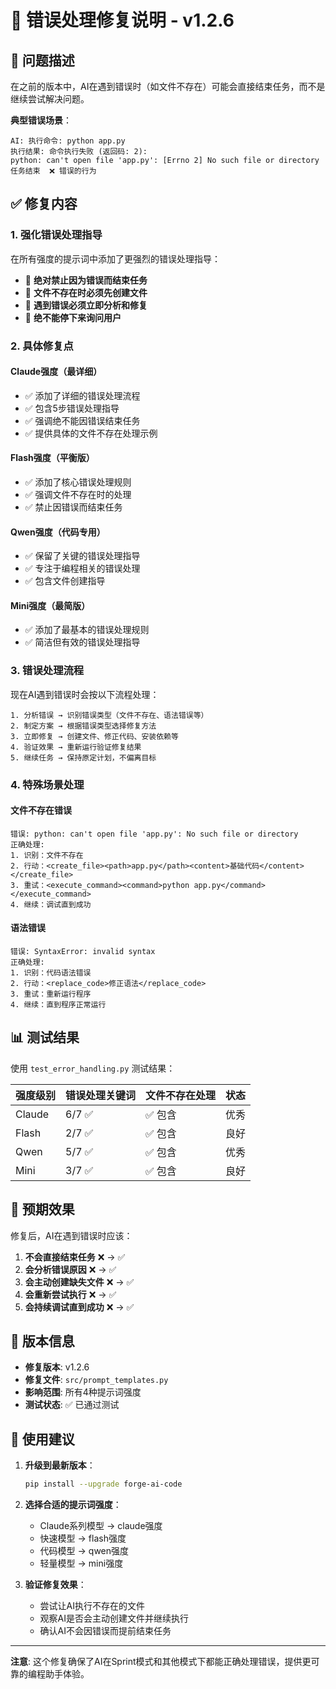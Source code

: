 # 🔧 错误处理修复说明 - v1.2.6

## 🚨 问题描述

在之前的版本中，AI在遇到错误时（如文件不存在）可能会直接结束任务，而不是继续尝试解决问题。

**典型错误场景**：
```
AI: 执行命令: python app.py 
执行结果: 命令执行失败 (返回码: 2):
python: can't open file 'app.py': [Errno 2] No such file or directory
任务结束  ❌ 错误的行为
```

## ✅ 修复内容

### 1. 强化错误处理指导

在所有强度的提示词中添加了更强烈的错误处理指导：

- 🚨 **绝对禁止因为错误而结束任务**
- 🚨 **文件不存在时必须先创建文件**
- 🚨 **遇到错误必须立即分析和修复**
- 🚨 **绝不能停下来询问用户**

### 2. 具体修复点

#### Claude强度（最详细）
- ✅ 添加了详细的错误处理流程
- ✅ 包含5步错误处理指导
- ✅ 强调绝不能因错误结束任务
- ✅ 提供具体的文件不存在处理示例

#### Flash强度（平衡版）
- ✅ 添加了核心错误处理规则
- ✅ 强调文件不存在时的处理
- ✅ 禁止因错误而结束任务

#### Qwen强度（代码专用）
- ✅ 保留了关键的错误处理指导
- ✅ 专注于编程相关的错误处理
- ✅ 包含文件创建指导

#### Mini强度（最简版）
- ✅ 添加了最基本的错误处理规则
- ✅ 简洁但有效的错误处理指导

### 3. 错误处理流程

现在AI遇到错误时会按以下流程处理：

```
1. 分析错误 → 识别错误类型（文件不存在、语法错误等）
2. 制定方案 → 根据错误类型选择修复方法
3. 立即修复 → 创建文件、修正代码、安装依赖等
4. 验证效果 → 重新运行验证修复结果
5. 继续任务 → 保持原定计划，不偏离目标
```

### 4. 特殊场景处理

#### 文件不存在错误
```
错误: python: can't open file 'app.py': No such file or directory
正确处理:
1. 识别：文件不存在
2. 行动：<create_file><path>app.py</path><content>基础代码</content></create_file>
3. 重试：<execute_command><command>python app.py</command></execute_command>
4. 继续：调试直到成功
```

#### 语法错误
```
错误: SyntaxError: invalid syntax
正确处理:
1. 识别：代码语法错误
2. 行动：<replace_code>修正语法</replace_code>
3. 重试：重新运行程序
4. 继续：直到程序正常运行
```

## 📊 测试结果

使用 `test_error_handling.py` 测试结果：

| 强度级别 | 错误处理关键词 | 文件不存在处理 | 状态 |
|---------|---------------|---------------|------|
| Claude  | 6/7 ✅        | ✅ 包含        | 优秀 |
| Flash   | 2/7 ✅        | ✅ 包含        | 良好 |
| Qwen    | 5/7 ✅        | ✅ 包含        | 优秀 |
| Mini    | 3/7 ✅        | ✅ 包含        | 良好 |

## 🎯 预期效果

修复后，AI在遇到错误时应该：

1. **不会直接结束任务** ❌ → ✅
2. **会分析错误原因** ❌ → ✅  
3. **会主动创建缺失文件** ❌ → ✅
4. **会重新尝试执行** ❌ → ✅
5. **会持续调试直到成功** ❌ → ✅

## 🚀 版本信息

- **修复版本**: v1.2.6
- **修复文件**: `src/prompt_templates.py`
- **影响范围**: 所有4种提示词强度
- **测试状态**: ✅ 已通过测试

## 📝 使用建议

1. **升级到最新版本**：
   ```bash
   pip install --upgrade forge-ai-code
   ```

2. **选择合适的提示词强度**：
   - Claude系列模型 → claude强度
   - 快速模型 → flash强度
   - 代码模型 → qwen强度
   - 轻量模型 → mini强度

3. **验证修复效果**：
   - 尝试让AI执行不存在的文件
   - 观察AI是否会主动创建文件并继续执行
   - 确认AI不会因错误而提前结束任务

---

**注意**: 这个修复确保了AI在Sprint模式和其他模式下都能正确处理错误，提供更可靠的编程助手体验。
